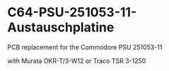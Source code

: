 # C64-PSU-251053-11-Austauschplatine
PCB replacement for the Commodore PSU 251053-11

with Murata OKR-T/3-W12 or Traco TSR 3-1250

